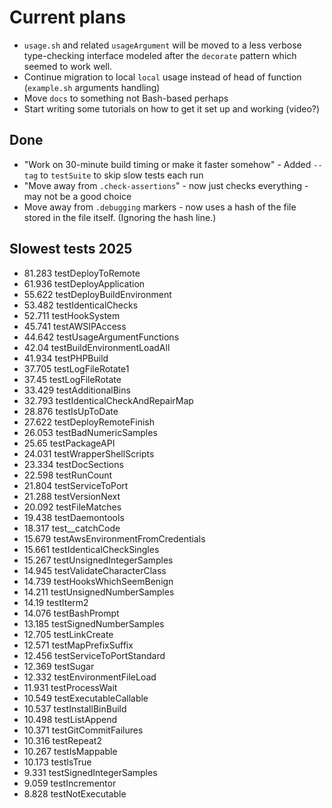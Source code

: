 # Current plans

- `usage.sh` and related `usageArgument` will be moved to a less verbose type-checking interface modeled after the
  `decorate` pattern which seemed to work well.
- Continue migration to local `local` usage instead of head of function (`example.sh` arguments handling)
- Move `docs` to something not Bash-based perhaps
- Start writing some tutorials on how to get it set up and working (video?)

## Done

- "Work on 30-minute build timing or make it faster somehow" - Added `--tag` to `testSuite` to skip slow tests each run
- "Move away from `.check-assertions`" - now just checks everything - may not be a good choice
- Move away from `.debugging` markers - now uses a hash of the file stored in the file itself. (Ignoring the hash line.)

## Slowest tests 2025

- 81.283 testDeployToRemote
- 61.936 testDeployApplication
- 55.622 testDeployBuildEnvironment
- 53.482 testIdenticalChecks
- 52.711 testHookSystem
- 45.741 testAWSIPAccess
- 44.642 testUsageArgumentFunctions
- 42.04 testBuildEnvironmentLoadAll
- 41.934 testPHPBuild
- 37.705 testLogFileRotate1
- 37.45 testLogFileRotate
- 33.429 testAdditionalBins
- 32.793 testIdenticalCheckAndRepairMap
- 28.876 testIsUpToDate
- 27.622 testDeployRemoteFinish
- 26.053 testBadNumericSamples
- 25.65 testPackageAPI
- 24.031 testWrapperShellScripts
- 23.334 testDocSections
- 22.598 testRunCount
- 21.804 testServiceToPort
- 21.288 testVersionNext
- 20.092 testFileMatches
- 19.438 testDaemontools
- 18.317 test__catchCode
- 15.679 testAwsEnvironmentFromCredentials
- 15.661 testIdenticalCheckSingles
- 15.267 testUnsignedIntegerSamples
- 14.945 testValidateCharacterClass
- 14.739 testHooksWhichSeemBenign
- 14.211 testUnsignedNumberSamples
- 14.19 testIterm2
- 14.076 testBashPrompt
- 13.185 testSignedNumberSamples
- 12.705 testLinkCreate
- 12.571 testMapPrefixSuffix
- 12.456 testServiceToPortStandard
- 12.369 testSugar
- 12.332 testEnvironmentFileLoad
- 11.931 testProcessWait
- 10.549 testExecutableCallable
- 10.537 testInstallBinBuild
- 10.498 testListAppend
- 10.371 testGitCommitFailures
- 10.316 testRepeat2
- 10.267 testIsMappable
- 10.173 testIsTrue
- 9.331 testSignedIntegerSamples
- 9.059 testIncrementor
- 8.828 testNotExecutable
